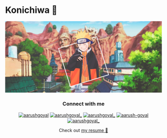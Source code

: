 # Konichiwa 👋

<img src="hero-image.png">
<h3 align="center">Connect with me</h3>
<p align="center">
<a href="https://dev.to/aarushgoyal" target="blank"><img align="center" src="https://cdn.jsdelivr.net/npm/simple-icons@3.0.1/icons/dev-dot-to.svg" alt="aarushgoyal" height="30" width="40" /></a>
<a href="https://twitter.com/aarushgoyal_" target="blank"><img align="center" src="https://cdn.jsdelivr.net/npm/simple-icons@3.0.1/icons/twitter.svg" alt="aarushgoyal_" height="30" width="40" /></a>
<a href="https://github.com/Aarush-Goyal/Aarush-Goyal/raw/main/resume.pdf" target="blank"><img align="center" src="https://cdn.jsdelivr.net/npm/simple-icons@5.12.0/icons/files.svg" alt="aarushgoyal_" height="30" width="40" /></a>
<a href="https://linkedin.com/in/aarush-goyal" target="blank"><img align="center" src="https://cdn.jsdelivr.net/npm/simple-icons@3.0.1/icons/linkedin.svg" alt="aarush-goyal" height="30" width="40" /></a>
<a href="https://instagram.com/aarush.wtf" target="blank"><img align="center" src="https://cdn.jsdelivr.net/npm/simple-icons@3.0.1/icons/instagram.svg" alt="aarushgoyal_" height="30" width="40" /></a>
</p>

<!-- <p align="center"><a href="https://www.notion.so/goyalaarush/3ee1ee537152481abca85531d7b0fbf2?v=f7e9cb6be7824bd6aa9fcdc73fa6ccfa">Want to to know what I am upto?</a></p> -->
<p align="center"> Check out <a href="https://github.com/Aarush-Goyal/Aarush-Goyal/blob/main/resume.md">my resume 📎</a> </p> 
<!-- <p align="center"> <a href="https://www.buymeacoffee.com/aarushgoyal"> Buy me a Coffee :coffee: </a> </p> -->
